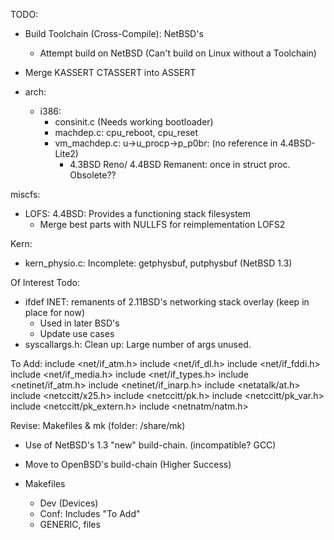 TODO:
- Build Toolchain (Cross-Compile): NetBSD's
	- Attempt build on NetBSD (Can't build on Linux without a Toolchain)
- Merge KASSERT CTASSERT into ASSERT

- arch:
	- i386:
		- consinit.c (Needs working bootloader)
		- machdep.c: cpu_reboot, cpu_reset
		- vm_machdep.c: u->u_procp->p_p0br: (no reference in 4.4BSD-Lite2)
			- 4.3BSD Reno/ 4.4BSD Remanent: once in struct proc. Obsolete?? 

miscfs:
- LOFS: 4.4BSD: Provides a functioning stack filesystem
	- Merge best parts with NULLFS for reimplementation LOFS2

Kern:
- kern_physio.c: Incomplete: getphysbuf, putphysbuf (NetBSD 1.3)

Of Interest Todo:
- ifdef INET: remanents of 2.11BSD's networking stack overlay (keep in place for now)
	- Used in later BSD's
	- Update use cases
- syscallargs.h: Clean up: Large number of args unused.

To Add:
include <net/if_atm.h>
include <net/if_dl.h>
include <net/if_fddi.h>
include <net/if_media.h>
include <net/if_types.h>
include <netinet/if_atm.h>
include <netinet/if_inarp.h>
include <netatalk/at.h>
include <netccitt/x25.h>
include <netccitt/pk.h>
include <netccitt/pk_var.h>
include <netccitt/pk_extern.h>
include <netnatm/natm.h>

Revise: Makefiles & mk (folder: /share/mk)
- Use of NetBSD's 1.3 "new" build-chain. (incompatible? GCC)
- Move to OpenBSD's build-chain (Higher Success)

- Makefiles
	- Dev (Devices)
	- Conf: Includes "To Add"
	- GENERIC, files


	